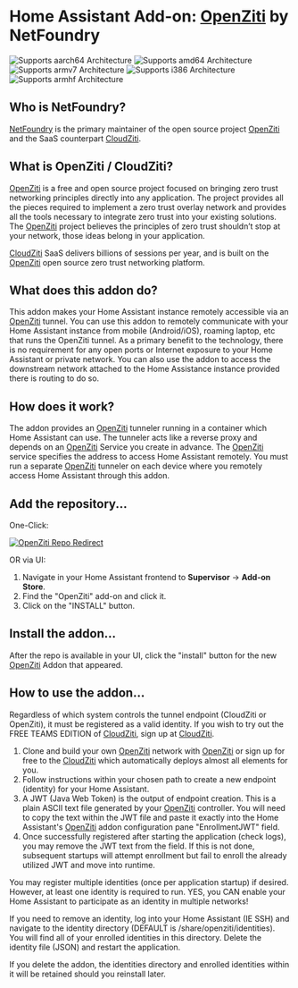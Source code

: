 # Home Assistant Add-on: [OpenZiti](https://github.com/openziti) by NetFoundry

![Supports aarch64 Architecture][aarch64-shield]
![Supports amd64 Architecture][amd64-shield]
![Supports armv7 Architecture][armv7-shield]
![Supports i386 Architecture][i386-shield]
![Supports armhf Architecture][armhf-shield]

## Who is NetFoundry?

[NetFoundry](https://netfoundry.io) is the primary maintainer of the open source project [OpenZiti](https://github.com/openziti) and the SaaS counterpart [CloudZiti](https://nfconsole.io).

## What is OpenZiti / CloudZiti?

[OpenZiti](https://github.com/openziti) is a free and open source project focused on bringing zero trust networking principles directly into any application. The project provides all the pieces required to implement a zero trust overlay network and provides all the tools necessary to integrate zero trust into your existing solutions. The [OpenZiti](https://github.com/openziti) project believes the principles of zero trust shouldn’t stop at your network, those ideas belong in your application.

[CloudZiti](https://nfconsole.io) SaaS delivers billions of sessions per year, and is built on the [OpenZiti](https://github.com/openziti) open source zero trust networking platform.

## What does this addon do?

This addon makes your Home Assistant instance remotely accessible via an [OpenZiti](https://github.com/openziti) tunnel. You can use this addon to remotely communicate with your Home Assistant instance from mobile (Android/iOS), roaming laptop, etc that runs the OpenZiti tunnel. As a primary benefit to the technology, there is no requirement for any open ports or Internet exposure to your Home Assistant or private network. You can also use the addon to access the downstream network attached to the Home Assistance instance provided there is routing to do so.

## How does it work?

The addon provides an [OpenZiti](https://github.com/openziti) tunneler running in a container which Home Assistant can use. The tunneler acts like a reverse proxy and depends on an [OpenZiti](https://github.com/openziti) Service you create in advance. The [OpenZiti](https://github.com/openziti) service specifies the address to access Home Assistant remotely. You must run a separate [OpenZiti](https://github.com/openziti) tunneler on each device where you remotely access Home Assistant through this addon.

## Add the repository...

One-Click:

[![OpenZiti Repo Redirect](https://my.home-assistant.io/badges/supervisor_add_addon_repository.svg)](https://my.home-assistant.io/redirect/supervisor_add_addon_repository/?repository_url=https%3A%2F%2Fgithub.com%2FNicFragale%2FHA-NetFoundry)

OR via UI:

1. Navigate in your Home Assistant frontend to **Supervisor** -> **Add-on Store**.
2. Find the "OpenZiti" add-on and click it.
3. Click on the "INSTALL" button.

## Install the addon...

After the repo is available in your UI, click the "install" button for the new [OpenZiti](https://github.com/openziti) Addon that appeared.

## How to use the addon...

Regardless of which system controls the tunnel endpoint (CloudZiti or OpenZiti), it must be registered as a valid identity. If you wish to try out the FREE TEAMS EDITION of [CloudZiti](https://nfconsole.io/signup), sign up at [CloudZiti](https://nfconsole.io/signup).

1. Clone and build your own [OpenZiti](https://github.com/openziti) network with [OpenZiti](https://github.com/openziti) or sign up for free to the [CloudZiti](https://nfconsole.io/signup) which automatically deploys almost all elements for you.
2. Follow instructions within your chosen path to create a new endpoint (identity) for your Home Assistant.
3. A JWT (Java Web Token) is the output of endpoint creation. This is a plain ASCII text file generated by your [OpenZiti](https://github.com/openziti) controller. You will need to copy the text within the JWT file and paste it exactly into the Home Assistant's [OpenZiti](https://github.com/openziti) addon configuration pane "EnrollmentJWT" field.
4. Once successfully registered after starting the application (check logs), you may remove the JWT text from the field. If this is not done, subsequent startups will attempt enrollment but fail to enroll the already utilized JWT and move into runtime.

You may register multiple identities (once per application startup) if desired. However, at least one identity is required to run. YES, you CAN enable your Home Assistant to participate as an identity in multiple networks!

If you need to remove an identity, log into your Home Assistant (IE SSH) and navigate to the identity directory (DEFAULT is /share/openziti/identities). You will find all of your enrolled identities in this directory. Delete the identity file (JSON) and restart the application.

If you delete the addon, the identities directory and enrolled identities within it will be retained should you reinstall later.

[aarch64-shield]: https://img.shields.io/badge/aarch64-yes-green.svg
[amd64-shield]: https://img.shields.io/badge/amd64-yes-green.svg
[armhf-shield]: https://img.shields.io/badge/armhf-yes-red.svg
[armv7-shield]: https://img.shields.io/badge/armv7-yes-green.svg
[i386-shield]: https://img.shields.io/badge/i386-yes-green.svg
